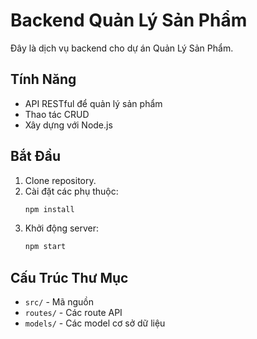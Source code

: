 # Backend Quản Lý Sản Phẩm

Đây là dịch vụ backend cho dự án Quản Lý Sản Phẩm.

## Tính Năng

- API RESTful để quản lý sản phẩm
- Thao tác CRUD
- Xây dựng với Node.js

## Bắt Đầu

1. Clone repository.
2. Cài đặt các phụ thuộc:
    ```bash
    npm install
    ```
3. Khởi động server:
    ```bash
    npm start
    ```

## Cấu Trúc Thư Mục

- `src/` - Mã nguồn
- `routes/` - Các route API
- `models/` - Các model cơ sở dữ liệu
